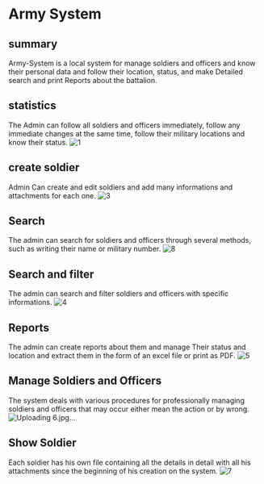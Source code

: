# Army System

## summary ## 
Army-System is a local system for manage soldiers and officers and know their personal data and follow their location, status, and make Detailed search and print Reports about the battalion. 

## statistics ## 
The Admin can follow all soldiers and officers immediately, follow any immediate changes at the same time, follow their military locations and know their status.
![1](https://github.com/islam99voda/Army-System-/assets/82874174/6b853fe0-46cf-4801-a4a4-c7020bed140d)

## create soldier ## 
Admin Can create and edit soldiers and add many informations and attachments for each one.
![3](https://github.com/islam99voda/Army-System-/assets/82874174/e1b16be4-56bf-4850-9677-1c47cb10f499)

## Search ## 
The admin can search for soldiers and officers through several methods, such as writing their name or military number.
![8](https://github.com/islam99voda/Army-System-/assets/82874174/918c29ff-a3f6-48da-b9f1-6ee27d4f6809)

## Search and filter ## 
The admin can search and filter soldiers and officers with specific informations. 
![4](https://github.com/islam99voda/Army-System-/assets/82874174/f32f83fa-d011-48b9-a903-8f480b5b79de)

## Reports ## 
The admin can create reports about them and manage Their status and location and extract them in the form of an excel file or print as PDF.
![5](https://github.com/islam99voda/Army-System-/assets/82874174/5fb6ba63-2857-4fa5-8578-cdd79e8b3f57)

## Manage Soldiers and Officers  ## 
The system deals with various procedures for professionally managing soldiers and officers that may occur either mean the action or by wrong.
![Uploading 6.jpg…]()

## Show Soldier  ## 
Each soldier has his own file containing all the details in detail with all his attachments since the beginning of his creation on the system.
![7](https://github.com/islam99voda/Army-System-/assets/82874174/717be362-2332-4c08-90ba-d78f8a9eddc7)




